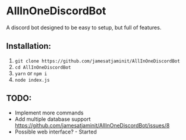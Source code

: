 # AllInOneDiscordBot

A discord bot designed to be easy to setup, but full of features.
## Installation:

1) `git clone https://github.com/jamesatjaminit/AllInOneDiscordBot`
2) `cd AllInOneDiscordBot`
3) `yarn` or `npm i`
4) `node index.js`
## TODO:

* Implement more commands
* Add multiple database support https://github.com/jamesatjaminit/AllInOneDiscordBot/issues/8
* Possible web interface? - Started
